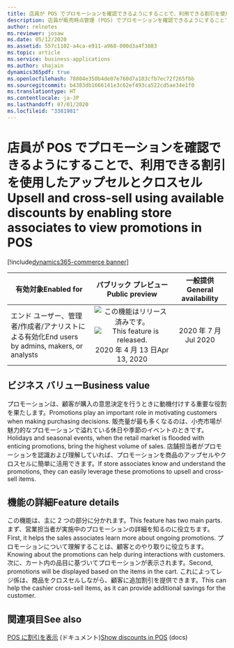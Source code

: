 ```yaml
---
title: 店員が POS でプロモーションを確認できるようにすることで、利用できる割引を使用したアップセルとクロスセル
description: 店員が販売時点管理 (POS) でプロモーションを確認できるようにすることで、利用できる割引を使用したアップセルとクロスセル。
author: relnotes
ms.reviewer: josaw
ms.date: 05/12/2020
ms.assetid: 557c1102-a4ca-e911-a968-000d3a4f3883
ms.topic: article
ms.service: business-applications
ms.author: shajain
dynamics365pdf: true
ms.openlocfilehash: 78804e350b4de07e760d7a103cfb7ec72f265fbb
ms.sourcegitcommit: b4383db1666141e3c62ef493ca522cd5ae34e1f0
ms.translationtype: HT
ms.contentlocale: ja-JP
ms.lasthandoff: 07/01/2020
ms.locfileid: "3381981"
---
```

# <a name="upsell-and-cross-sell-using-available-discounts-by-enabling-store-associates-to-view-promotions-in-pos"></a><span data-ttu-id="fd291-103">店員が POS でプロモーションを確認できるようにすることで、利用できる割引を使用したアップセルとクロスセル</span><span class="sxs-lookup"><span data-stu-id="fd291-103">Upsell and cross-sell using available discounts by enabling store associates to view promotions in POS</span></span>
[!include[dynamics365-commerce banner](../includes/dynamics365-commerce.md)]

| <span data-ttu-id="fd291-104">有効対象</span><span class="sxs-lookup"><span data-stu-id="fd291-104">Enabled for</span></span>    |  <span data-ttu-id="fd291-105">パブリック プレビュー</span><span class="sxs-lookup"><span data-stu-id="fd291-105">Public preview</span></span> | <span data-ttu-id="fd291-106">一般提供</span><span class="sxs-lookup"><span data-stu-id="fd291-106">General availability</span></span> | 
| ---------- | :----------: |:----------: |
|<span data-ttu-id="fd291-107">エンド ユーザー、管理者/作成者/アナリストによる有効化</span><span class="sxs-lookup"><span data-stu-id="fd291-107">End users by admins, makers, or analysts</span></span>|<span data-ttu-id="fd291-108">![この機能はリリース済みです。](/dynamics365-release-plan/media/green-checkmark.png "この機能はリリース済みです。")</span><span class="sxs-lookup"><span data-stu-id="fd291-108">![This feature is released.](/dynamics365-release-plan/media/green-checkmark.png "This feature is released.")</span></span> <span data-ttu-id="fd291-109">2020 年 4 月 13 日</span><span class="sxs-lookup"><span data-stu-id="fd291-109">Apr 13, 2020</span></span>| <span data-ttu-id="fd291-110">2020 年 7 月</span><span class="sxs-lookup"><span data-stu-id="fd291-110">Jul 2020</span></span>|


## <a name="business-value"></a><span data-ttu-id="fd291-111">ビジネス バリュー</span><span class="sxs-lookup"><span data-stu-id="fd291-111">Business value</span></span>
<!-- bv start -->
<span data-ttu-id="fd291-112">プロモーションは、顧客が購入の意思決定を行うときに動機付けする重要な役割を果たします。</span><span class="sxs-lookup"><span data-stu-id="fd291-112">Promotions play an important role in motivating customers when making purchasing decisions.</span></span> <span data-ttu-id="fd291-113">販売量が最も多くなるのは、小売市場が魅力的なプロモーションで溢れている休日や季節のイベントのときです。</span><span class="sxs-lookup"><span data-stu-id="fd291-113">Holidays and seasonal events, when the retail market is flooded with enticing promotions, bring the highest volume of sales.</span></span> <span data-ttu-id="fd291-114">店舗担当者がプロモーションを認識および理解していれば、プロモーションを商品のアップセルやクロスセルに簡単に活用できます。</span><span class="sxs-lookup"><span data-stu-id="fd291-114">If store associates know and understand the promotions, they can easily leverage these promotions to upsell and cross-sell items.</span></span>
<!-- bv end -->



## <a name="feature-details"></a><span data-ttu-id="fd291-115">機能の詳細</span><span class="sxs-lookup"><span data-stu-id="fd291-115">Feature details</span></span>
<!--feature detail start -->
<span data-ttu-id="fd291-116">この機能は、主に 2 つの部分に分かれます。</span><span class="sxs-lookup"><span data-stu-id="fd291-116">This feature has two main parts.</span></span> <span data-ttu-id="fd291-117">まず、営業担当者が実施中のプロモーションの詳細を知るのに役立ちます。</span><span class="sxs-lookup"><span data-stu-id="fd291-117">First, it helps the sales associates learn more about ongoing promotions.</span></span> <span data-ttu-id="fd291-118">プロモーションについて理解することは、顧客とのやり取りに役立ちます。</span><span class="sxs-lookup"><span data-stu-id="fd291-118">Knowing about the promotions can help during interactions with customers.</span></span> <span data-ttu-id="fd291-119">次に、カート内の品目に基づいてプロモーションが表示されます。</span><span class="sxs-lookup"><span data-stu-id="fd291-119">Second, promotions will be displayed based on the items in the cart.</span></span> <span data-ttu-id="fd291-120">これによってレジ係は、商品をクロスセルしながら、顧客に追加割引を提供できます。</span><span class="sxs-lookup"><span data-stu-id="fd291-120">This can help the cashier cross-sell items, as it can provide additional savings for the customer.</span></span>
<!--feature detail end -->










## <a name="see-also"></a><span data-ttu-id="fd291-121">関連項目</span><span class="sxs-lookup"><span data-stu-id="fd291-121">See also</span></span>

<!--docs start-->
<span data-ttu-id="fd291-122">[POS に割引を表示](https://docs.microsoft.com/dynamics365/commerce/discounts-pos) (ドキュメント)</span><span class="sxs-lookup"><span data-stu-id="fd291-122">[Show discounts in POS](https://docs.microsoft.com/dynamics365/commerce/discounts-pos) (docs)</span></span>
<!--docs end-->
